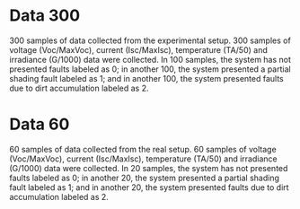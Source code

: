 # Data 300
300 samples of data collected from the experimental setup.
300 samples of voltage (Voc/MaxVoc), current (Isc/MaxIsc), temperature (TA/50) and irradiance (G/1000) data were collected. In 100 samples, the system has not presented faults labeled as 0; in another 100, the system presented a partial shading fault labeled as 1; and in another 100, the system presented faults due to dirt accumulation labeled as 2.
# Data 60
60 samples of data collected from the real setup.
60 samples of voltage (Voc/MaxVoc), current (Isc/MaxIsc), temperature (TA/50) and irradiance (G/1000) data were collected. In 20 samples, the system has not presented faults labeled as 0; in another 20, the system presented a partial shading fault labeled as 1; and in another 20, the system presented faults due to dirt accumulation labeled as 2.
